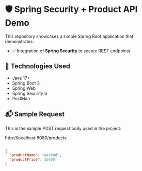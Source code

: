 # 🛡️ Spring Security + Product API Demo

This repository showcases a simple Spring Boot application that demonstrates:

- ✅ Integration of **Spring Security** to secure REST endpoints

## 🔧 Technologies Used

- Java 17+
- Spring Boot 3
- Spring Web
- Spring Security 6
- PostMan

## 📬 Sample Request

This is the sample POST request body used in the project:

http://localhost:8080/products

```json

{
  "productName": "earPod",
  "productPrice": 15000
}
